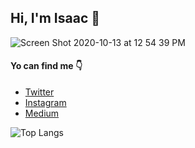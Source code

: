 ## Hi, I'm Isaac 👋

![Screen Shot 2020-10-13 at 12 54 39 PM](https://user-images.githubusercontent.com/64045995/95897800-bbd9ec80-0d53-11eb-8eea-655c242c3c7a.png)

#### Yo can find me :point_down:

* [Twitter](https://twitter.com/isaacdelahoz_)
* [Instagram](https://www.instagram.com/isaacdelahoz_/)
* [Medium](https://medium.com/@isdereal99)

![Top Langs](https://github-readme-stats.vercel.app/api/top-langs/?username=idelahoz14&layout=compact)

<!--
**idelahoz14/idelahoz14** is a ✨ _special_ ✨ repository because its `README.md` (this file) appears on your GitHub profile.

Here are some ideas to get you started:

- 🔭 I’m currently working on ...
- 🌱 I’m currently learning ...
- 👯 I’m looking to collaborate on ...
- 🤔 I’m looking for help with ...
- 💬 Ask me about ...
- 📫 How to reach me: ...
- 😄 Pronouns: ...
- ⚡ Fun fact: ...
-->
